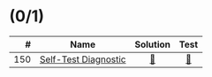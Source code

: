#  (0/1)

|   # | Name                        | Solution                        | Test                         |
|----:|-----------------------------|:-------------------------------:|:----------------------------:|
| 150 | [Self-Test Diagnostic][150] | [&#128190;][150solution]        | [&#128190;][150tests]        |

[150]: https://www.zachtronics.com/tis-100/

[150solution]: src/main/java/org/ck/tis100/Part1.java

[150tests]: src/test/java/org/ck/tis100/Part1Test.java

